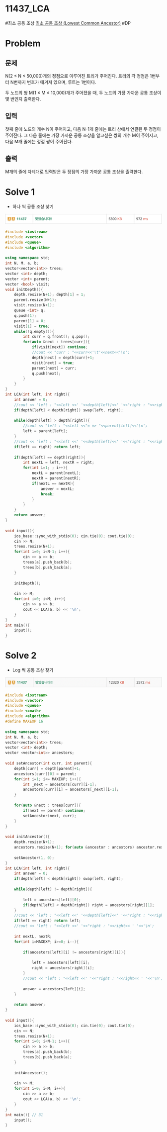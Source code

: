 # 11437_LCA

#최소 공통 조상  [최소 공통 조상 (Lowest Common Ancestor)](https://www.notion.so/Lowest-Common-Ancestor-78fa02e169ee46fcb93a06ebba79c6aa) #DP

# Problem

## 문제

N(2 ≤ N ≤ 50,000)개의 정점으로 이루어진 트리가 주어진다. 트리의 각 정점은 1번부터 N번까지 번호가 매겨져 있으며, 루트는 1번이다.

두 노드의 쌍 M(1 ≤ M ≤ 10,000)개가 주어졌을 때, 두 노드의 가장 가까운 공통 조상이 몇 번인지 출력한다.

## 입력

첫째 줄에 노드의 개수 N이 주어지고, 다음 N-1개 줄에는 트리 상에서 연결된 두 정점이 주어진다. 그 다음 줄에는 가장 가까운 공통 조상을 알고싶은 쌍의 개수 M이 주어지고, 다음 M개 줄에는 정점 쌍이 주어진다.

## 출력

M개의 줄에 차례대로 입력받은 두 정점의 가장 가까운 공통 조상을 출력한다.

# Solve 1

- 하나 씩 공통 조상 찾기

![11437_LCA%20e3a3750778044c5183893fee1065c435/Untitled.png](11437_LCA%20e3a3750778044c5183893fee1065c435/Untitled.png)

```cpp
#include <iostream>
#include <vector>
#include <queue>
#include <algorithm>

using namespace std;
int N, M, a, b;
vector<vector<int>> trees;
vector <int> depth;
vector <int> parent;
vector <bool> visit;
void initDepth(){
    depth.resize(N+1); depth[1] = 1;
    parent.resize(N+1);
    visit.resize(N+1);
    queue <int> q;
    q.push(1);
    parent[1] = 0;
    visit[1] = true;
    while(!q.empty()){
        int curr = q.front(); q.pop();
        for(auto &next : trees[curr]){
            if(visit[next]) continue;
            //cout << "curr : "<<curr<<'\t'<<next<<'\n';
            depth[next] = depth[curr]+1;
            visit[next] = true;
            parent[next] = curr;
            q.push(next);
        }
    }
}
int LCA(int left, int right){
    int answer = 0;
    //cout << "left : "<<left <<' '<<depth[left]<<' '<<"right : "<<right<< ' '<<depth[right]<<'\n';
    if(depth[left] < depth[right]) swap(left, right);

    while(depth[left] > depth[right]){
        //cout << "left : "<<left <<"= => "<<parent[left]<<'\n';
        left = parent[left];
    }
    //cout << "left : "<<left <<' '<<depth[left]<<' '<<"right : "<<right<< ' '<<depth[right]<<'\n';
    if(left == right) return left;

    if(depth[left] == depth[right]){
        int nextL = left, nextR = right;
        for(int i=1; ; i++){
            nextL = parent[nextL];
            nextR = parent[nextR];
            if(nextL == nextR){
                answer = nextL;
                break;
            }
        }
    }
    return answer;
}

void input(){
    ios_base::sync_with_stdio(0); cin.tie(0); cout.tie(0);
    cin >> N;
    trees.resize(N+1);
    for(int i=0; i<N-1; i++){
        cin >> a >> b;
        trees[a].push_back(b);
        trees[b].push_back(a);
    }

    initDepth();

    cin >> M;
    for(int i=0; i<M; i++){
        cin >> a >> b;
        cout << LCA(a, b) << '\n';
    }
}
int main(){
    input();
}
```

# Solve 2

- Log 씩 공통 조상 찾기

![11437_LCA%20e3a3750778044c5183893fee1065c435/Untitled%201.png](11437_LCA%20e3a3750778044c5183893fee1065c435/Untitled%201.png)

```cpp
#include <iostream>
#include <vector>
#include <queue>
#include <cmath>
#include <algorithm>
#define MAXEXP 16

using namespace std;
int N, M, a, b;
vector<vector<int>> trees;
vector <int> depth;
vector <vector<int>> ancestors;

void setAncestor(int curr, int parent){
    depth[curr] = depth[parent]+1;
    ancestors[curr][0] = parent;
    for(int i=1; i<= MAXEXP; i++){
        int _next = ancestors[curr][i-1];
        ancestors[curr][i] = ancestors[_next][i-1];
    }

    for(auto &next : trees[curr]){
        if(next == parent) continue;
        setAncestor(next, curr);
    }
}

void initAncestor(){
    depth.resize(N+1);
    ancestors.resize(N+1); for(auto &ancestor : ancestors) ancestor.resize(MAXEXP+1);

    setAncestor(1, 0);
}
int LCA(int left, int right){
    int answer = 0;
    if(depth[left] < depth[right]) swap(left, right);

    while(depth[left] != depth[right]){

        left = ancestors[left][0];
        if(depth[left] < depth[right]) right = ancestors[right][1];
    }
    //cout << "left : "<<left <<' '<<depth[left]<<' '<<"right : "<<right<< ' '<<depth[right]<<'\n';
    if(left == right) return left;
    //cout << "left : "<<left <<' '<<"right : "<<right<< ' '<<'\n';

    int nextL, nextR;
    for(int i=MAXEXP; i>=0; i--){

        if(ancestors[left][i] != ancestors[right][i]){

            left = ancestors[left][i];
            right = ancestors[right][i];
        }
        //cout << "left : "<<left <<' '<<"right : "<<right<< ' '<<'\n';

        answer = ancestors[left][i];
    }

    return answer;
}

void input(){
    ios_base::sync_with_stdio(0); cin.tie(0); cout.tie(0);
    cin >> N;
    trees.resize(N+1);
    for(int i=0; i<N-1; i++){
        cin >> a >> b;
        trees[a].push_back(b);
        trees[b].push_back(a);
    }

    initAncestor();

    cin >> M;
    for(int i=0; i<M; i++){
        cin >> a >> b;
        cout << LCA(a, b) << '\n';
    }
}
int main(){ // 31
    input();
}
```